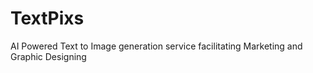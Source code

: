 # TextPixs
AI Powered Text to Image generation service facilitating Marketing and Graphic Designing
